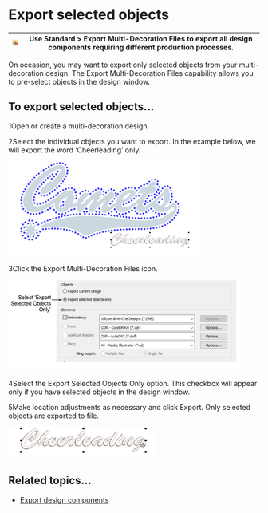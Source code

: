 # Export selected objects

| ![ExportMultiDecorationFiles00026.png](assets/ExportMultiDecorationFiles00026.png) | Use Standard > Export Multi-Decoration Files to export all design components requiring different production processes. |
| ---------------------------------------------------------------------------------- | ---------------------------------------------------------------------------------------------------------------------- |

On occasion, you may want to export only selected objects from your multi-decoration design. The Export Multi-Decoration Files capability allows you to pre-select objects in the design window.

## To export selected objects...

1Open or create a multi-decoration design.

2Select the individual objects you want to export. In the example below, we will export the word ‘Cheerleading’ only.

![ExportSelectedObjects1.png](assets/ExportSelectedObjects1.png)

3Click the Export Multi-Decoration Files icon.

![export00027.png](assets/export00027.png)

4Select the Export Selected Objects Only option. This checkbox will appear only if you have selected objects in the design window.

5Make location adjustments as necessary and click Export. Only selected objects are exported to file.

![ExportSelectedObjects2.png](assets/ExportSelectedObjects2.png)

## Related topics...

- [Export design components](Export_design_components)
